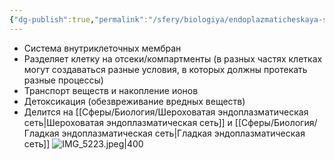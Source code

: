 ```yaml
---
{"dg-publish":true,"permalink":"/sfery/biologiya/endoplazmaticheskaya-set/","tags":["Общаябиология"]}
---
```


- Система внутриклеточных мембран
- Разделяет клетку на отсеки/компартменты (в разных частях клетках могут создаваться разные условия, в которых должны протекать разные процессы)
- Транспорт веществ и накопление ионов
- Детоксикация (обезвреживание вредных веществ)
- Делится на [[Сферы/Биология/Шероховатая эндоплазматическая сеть\|Шероховатая эндоплазматическая сеть]] и [[Сферы/Биология/Гладкая эндоплазматическая сеть\|Гладкая эндоплазматическая сеть]] 
![IMG_5223.jpeg|400](/img/user/%D0%90%D1%80%D1%85%D0%B8%D0%B2/%D0%9A%D1%8D%D1%88/IMG_5223.jpeg)